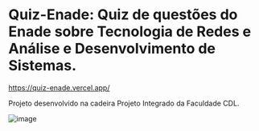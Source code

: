 ﻿# Quiz-Enade: Quiz de questões do Enade sobre Tecnologia de Redes e Análise e Desenvolvimento de Sistemas.
https://quiz-enade.vercel.app/

Projeto desenvolvido na cadeira Projeto Integrado da Faculdade CDL. 


![image](https://user-images.githubusercontent.com/38358019/158274061-2a024b96-59ad-4dca-a9cf-211f387d6f9e.png)
